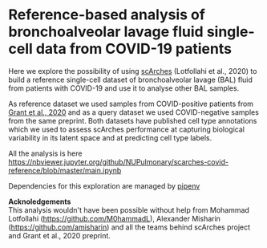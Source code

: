 # Reference-based analysis of bronchoalveolar lavage fluid single-cell data from COVID-19 patients

Here we explore the possibility of using [scArches](https://www.biorxiv.org/content/10.1101/2020.07.16.205997v1) (Lotfollahi et al., 2020) 
to build a reference single-cell dataset of bronchoalveolar lavage (BAL) fluid from patients with COVID-19 and use it to analyse other BAL samples.

As reference dataset we used samples from COVID-positive patients 
from [Grant et al., 2020](https://www.biorxiv.org/content/10.1101/2020.08.05.238188v2) and as a query dataset we used 
COVID-negative samples from the same preprint. Both datasets have published cell type annotations 
which we used to assess scArches performance at capturing biological variability in its latent space and at predicting cell type labels.

All the analysis is here https://nbviewer.jupyter.org/github/NUPulmonary/scarches-covid-reference/blob/master/main.ipynb

Dependencies for this exploration are managed by [pipenv](https://pipenv.pypa.io/en/latest/)

**Acknoledgements**\
This analysis wouldn't have been possible without help from Mohammad Lotfollahi (https://github.com/M0hammadL), Alexander Misharin (https://github.com/amisharin) and 
all the teams behind scArches project and Grant et al., 2020 preprint.
